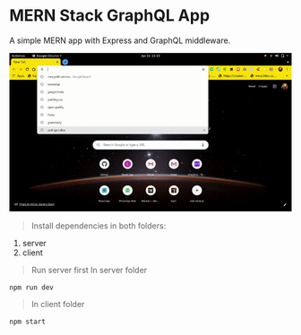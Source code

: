 # MERN Stack GraphQL App

A simple MERN app with Express and GraphQL middleware.

![App Demo](client/demo/demo.gif)

>Install dependencies in both folders:
1. server
2. client
>Run server first
>In server folder
```
npm run dev
```
>In client folder
```
npm start
```